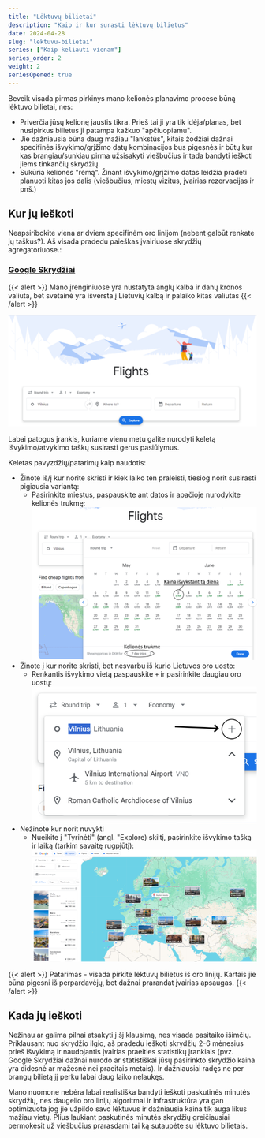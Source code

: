 ```yaml
---
title: "Lėktuvų bilietai"
description: "Kaip ir kur surasti lėktuvų bilietus"
date: 2024-04-28
slug: "lektuvu-bilietai"
series: ["Kaip keliauti vienam"]
series_order: 2
weight: 2
seriesOpened: true
---
```


Beveik visada pirmas pirkinys mano kelionės planavimo procese būną lėktuvo bilietai, nes:
- Priverčia jūsų kelionę jaustis tikra. Prieš tai ji yra tik idėja/planas, bet nusipirkus bilietus ji patampa kažkuo "apčiuopiamu".
- Jie dažniausia būna daug mažiau "lankstūs", kitais žodžiai dažnai specifinės išvykimo/grįžimo datų kombinacijos bus pigesnės ir būtų kur kas brangiau/sunkiau pirma užsisakyti viešbučius ir tada bandyti ieškoti jiems tinkančių skrydžių.
- Sukūria kelionės "rėmą". Žinant išvykimo/grįžimo datas leidžia pradėti planuoti kitas jos dalis (viešbučius, miestų vizitus, įvairias rezervacijas ir pnš.)

## Kur jų ieškoti

Neapsiribokite viena ar dviem specifinėm oro linijom (nebent galbūt renkate jų taškus?). Aš visada pradedu paieškas įvairiuose skrydžių agregatoriuose.:

### [Google Skrydžiai](https://www.google.com/travel/flights)

{{< alert >}}
Mano įrenginiuose yra nustatyta anglų kalba ir danų kronos valiuta, bet svetainė yra išversta į Lietuvių kalbą ir palaiko kitas valiutas
{{< /alert >}}

![Google Skrydziai](images/google-skrydziai.png)

Labai patogus įrankis, kuriame vienu metu galite nurodyti keletą išvykimo/atvykimo taškų susirasti gerus pasiūlymus.

Keletas pavyzdžių/patarimų kaip naudotis:

- Žinote iš/į kur norite skristi ir kiek laiko ten praleisti, tiesiog norit susirasti pigiausia variantą:
    - Pasirinkite miestus, paspauskite ant datos ir apačioje nurodykite kelionės trukmę:
    ![Google Skrydziai](images/google-skrydziai-1.png)
- Žinote į kur norite skristi, bet nesvarbu iš kurio Lietuvos oro uosto:
    - Renkantis išvykimo vietą paspauskite `+` ir pasirinkite daugiau oro uostų:
    ![Google Skrydziai](images/google-skrydziai-2.png)
- Nežinote kur norit nuvykti
    - Nueikite į "Tyrinėti" (angl. "Explore) skiltį, pasirinkite išvykimo tašką ir laiką (tarkim savaitę rugpjūtį):
    ![Google Skrydziai](images/google-skrydziai-3.png)

{{< alert >}}
Patarimas - visada pirkite lėktuvų bilietus iš oro linijų. Kartais jie būna pigesni iš perpardavėjų, bet dažnai prarandat įvairias apsaugas.
{{< /alert >}}

## Kada jų ieškoti

Nežinau ar galima pilnai atsakyti į šį klausimą, nes visada pasitaiko išimčių. Priklausant nuo skrydžio ilgio, aš pradedu ieškoti skrydžių 2-6 mėnesius prieš išvykimą ir naudojantis įvairias praeities statistikų įrankiais (pvz. Google Skrydžiai dažnai nurodo ar statistiškai jūsų pasirinkto skrydžio kaina yra didesnė ar mažesnė nei praeitais metais). Ir dažniausiai radęs ne per brangų bilietą jį perku labai daug laiko nelaukęs. 

Mano nuomone nebėra labai realistiška bandyti ieškoti paskutinės minutės skrydžių, nes daugelio oro linijų algoritmai ir infrastruktūra yra gan optimizuota jog jie užpildo savo lėktuvus ir dažniausia kaina tik auga likus mažiau vietų. Plius laukiant paskutinės minutės skrydžių greičiausiai permokėsit už viešbučius prarasdami tai ką sutaupėte su lėktuvo bilietais.